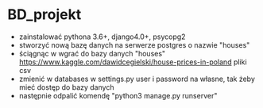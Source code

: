# BD_projekt


- zainstalować pythona 3.6+, django4.0+, psycopg2
- stworzyć nową bazę danych na serwerze postgres o nazwie "houses"
- ściągnąc w wgrać do bazy danych "houses" https://www.kaggle.com/dawidcegielski/house-prices-in-poland pliki csv
- zmienić w databases w settings.py user i password na własne, tak żeby mieć dostęp do bazy danych
- następnie odpalić komendę "python3 manage.py runserver"

